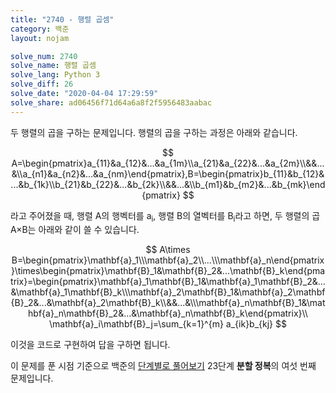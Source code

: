 ```yaml
---
title: "2740 - 행렬 곱셈"
category: 백준
layout: nojam

solve_num: 2740
solve_name: 행렬 곱셈
solve_lang: Python 3
solve_diff: 26
solve_date: "2020-04-04 17:29:59"
solve_share: ad06456f71d64a6a8f2f5956483aabac
---
```


두 행렬의 곱을 구하는 문제입니다. 행렬의 곱을 구하는 과정은 아래와 같습니다.

$$
A=\begin{pmatrix}a_{11}&a_{12}&...&a_{1m}\\a_{21}&a_{22}&...&a_{2m}\\&&...&\\a_{n1}&a_{n2}&...&a_{nm}\end{pmatrix},B=\begin{pmatrix}b_{11}&b_{12}&...&b_{1k}\\b_{21}&b_{22}&...&b_{2k}\\&&...&\\b_{m1}&b_{m2}&...&b_{mk}\end{pmatrix}
$$

라고 주어졌을 때, 행렬 A의 행벡터를 a<sub>i</sub>, 행렬 B의 열벡터를 B<sub>i</sub>라고 하면, 두 행렬의 곱 A×B는 아래와 같이 쓸 수 있습니다.

$$
A\times B=\begin{pmatrix}\mathbf{a}_1\\\mathbf{a}_2\\...\\\mathbf{a}_n\end{pmatrix}\times\begin{pmatrix}\mathbf{B}_1&\mathbf{B}_2&...\mathbf{B}_k\end{pmatrix}=\begin{pmatrix}\mathbf{a}_1\mathbf{B}_1&\mathbf{a}_1\mathbf{B}_2&...&\mathbf{a}_1\mathbf{B}_k\\\mathbf{a}_2\mathbf{B}_1&\mathbf{a}_2\mathbf{B}_2&...&\mathbf{a}_2\mathbf{B}_k\\&&...&\\\mathbf{a}_n\mathbf{B}_1&\mathbf{a}_n\mathbf{B}_2&...&\mathbf{a}_n\mathbf{B}_k\end{pmatrix}\\
\mathbf{a}_i\mathbf{B}_j=\sum_{k=1}^{m} a_{ik}b_{kj}
$$

이것을 코드로 구현하여 답을 구하면 됩니다.

이 문제를 푼 시점 기준으로 백준의 [단계별로 풀어보기](http://noj.am/p/s) 23단계 **분할 정복**의 여섯 번째 문제입니다.
